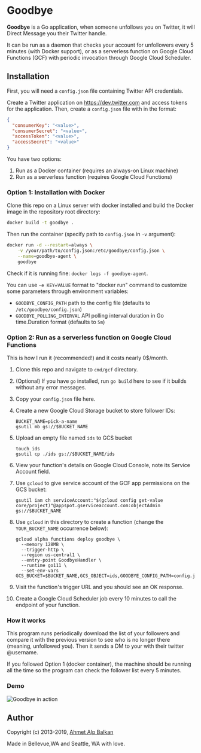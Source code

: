 # Goodbye

**Goodbye** is a Go application, when someone unfollows you on Twitter,
it will Direct Message you their Twitter handle.

It can be run as a daemon that checks your account for unfollowers every 5
minutes (with Docker support), or as a serverless function on Google Cloud
Functions (GCF) with periodic invocation through Google Cloud Scheduler.

## Installation

First, you will need a `config.json` file containing Twitter API credentials.

Create a Twitter application on https://dev.twitter.com and access tokens for
the application. Then, create a `config.json` file with in the format:

```json
{
  "consumerKey": "<value>",
  "consumerSecret": "<value>",
  "accessToken": "<value>",
  "accessSecret": "<value>"
}
```

You have two options:

1. Run as a Docker container (requires an always-on Linux machine)
2. Run as a serverless function (requires Google Cloud Functions)

### Option 1: Installation with Docker

Clone this repo on a Linux server with docker installed and build the Docker
image in the repository root directory:

```sh
docker build -t goodbye .
```

Then run the container (specify path to `config.json` in `-v` argument):

```sh
docker run -d --restart=always \
    -v /your/path/to/config.json:/etc/goodbye/config.json \
    --name=goodbye-agent \
    goodbye
```

Check if it is running fine: `docker logs -f goodbye-agent`.

You can use `-e KEY=VALUE` format to "docker run" command to customize some
parameters through environment variables:

* `GOODBYE_CONFIG_PATH` path to the config file (defaults to
  `/etc/goodbye/config.json`)
* `GOODBYE_POLLING_INTERVAL` API polling interval duration in Go time.Duration
  format (defaults to `5m`)

### Option 2: Run as a serverless function on Google Cloud Functions

This is how I run it (recommended!) and it costs nearly 0$/month.

1. Clone this repo and navigate to `cmd/gcf` directory.
1. (Optional) If you have `go` installed, run `go build` here to see if it
   builds without any error messages.
1. Copy your `config.json` file here.

1. Create a new Google Cloud Storage bucket to store follower IDs:

       BUCKET_NAME=pick-a-name
       gsutil mb gs://$BUCKET_NAME

1. Upload an empty file named `ids` to GCS bucket

       touch ids
       gsutil cp ./ids gs://$BUCKET_NAME/ids

1. View your function's details on Google Cloud Console, note its Service
   Account field.

1. Use `gcloud` to give service account of the GCF app permissions on the GCS
   bucket:

       gsutil iam ch serviceAccount:"$(gcloud config get-value core/project)"@appspot.gserviceaccount.com:objectAdmin gs://$BUCKET_NAME

1. Use `gcloud` in this directory to create a function (change the
   `YOUR_BUCKET_NAME` occurrence below):

       gcloud alpha functions deploy goodbye \
         --memory 128MB \
         --trigger-http \
         --region us-central1 \
         --entry-point GoodbyeHandler \
         --runtime go111 \
         --set-env-vars GCS_BUCKET=$BUCKET_NAME,GCS_OBJECT=ids,GOODBYE_CONFIG_PATH=config.json

1. Visit the function's trigger URL and you should see an OK response.

1. Create a Google Cloud Scheduler job every 10 minutes to call the endpoint of
   your function.

### How it works

This program runs periodically download the list of your followers and compare
it with the previous version to see who is no longer there (meaning, unfollowed
you). Then it sends a DM to your with their twitter @username.

If you followed Option 1 (docker container), the machine should be running all
the time so the program can check the follower list every 5 minutes.

### Demo

![Goodbye in action](http://i.imgur.com/FQr9Qjl.png)

## Author

Copyright (c) 2013-2019, [Ahmet Alp Balkan](https://twitter.com/ahmetb)

Made in Bellevue,WA and Seattle, WA with love.

